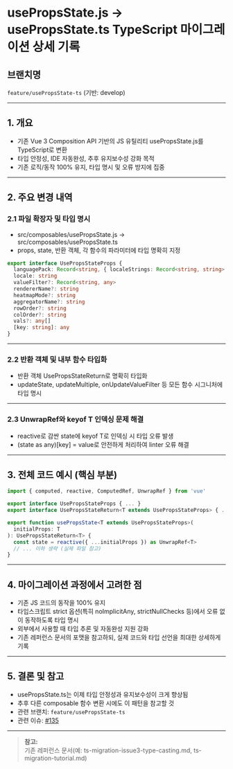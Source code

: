 # usePropsState.js → usePropsState.ts TypeScript 마이그레이션 상세 기록

## 브랜치명

`feature/usePropsState-ts` (기반: develop)

---

## 1. 개요

- 기존 Vue 3 Composition API 기반의 JS 유틸리티 usePropsState.js를 TypeScript로 변환
- 타입 안정성, IDE 자동완성, 추후 유지보수성 강화 목적
- 기존 로직/동작 100% 유지, 타입 명시 및 오류 방지에 집중

---

## 2. 주요 변경 내역

### 2.1 파일 확장자 및 타입 명시

- src/composables/usePropsState.js → src/composables/usePropsState.ts
- props, state, 반환 객체, 각 함수의 파라미터에 타입 명확히 지정

```ts
export interface UsePropsStateProps {
  languagePack: Record<string, { localeStrings: Record<string, string> }>
  locale: string
  valueFilter?: Record<string, any>
  rendererName?: string
  heatmapMode?: string
  aggregatorName?: string
  rowOrder?: string
  colOrder?: string
  vals?: any[]
  [key: string]: any
}
```

---

### 2.2 반환 객체 및 내부 함수 타입화

- 반환 객체 UsePropsStateReturn<T>로 명확히 타입화
- updateState, updateMultiple, onUpdateValueFilter 등 모든 함수 시그니처에 타입 명시

---

### 2.3 UnwrapRef와 keyof T 인덱싱 문제 해결

- reactive로 감싼 state에 keyof T로 인덱싱 시 타입 오류 발생
- (state as any)[key] = value로 안전하게 처리하여 linter 오류 해결

---

## 3. 전체 코드 예시 (핵심 부분)

```ts
import { computed, reactive, ComputedRef, UnwrapRef } from 'vue'

export interface UsePropsStateProps { ... }
export interface UsePropsStateReturn<T extends UsePropsStateProps> { ... }

export function usePropsState<T extends UsePropsStateProps>(
  initialProps: T
): UsePropsStateReturn<T> {
  const state = reactive({ ...initialProps }) as UnwrapRef<T>
  // ... 이하 생략 (실제 파일 참고)
}
```

---

## 4. 마이그레이션 과정에서 고려한 점

- 기존 JS 코드의 동작을 100% 유지
- 타입스크립트 strict 옵션(특히 noImplicitAny, strictNullChecks 등)에서 오류 없이 동작하도록 타입 명시
- 외부에서 사용할 때 타입 추론 및 자동완성 지원 강화
- 기존 레퍼런스 문서의 포맷을 참고하되, 실제 코드와 타입 선언을 최대한 상세하게 기록

---

## 5. 결론 및 참고

- usePropsState.ts는 이제 타입 안정성과 유지보수성이 크게 향상됨
- 추후 다른 composable 함수 변환 시에도 이 패턴을 참고할 것
- 관련 브랜치: `feature/usePropsState-ts`
- 관련 이슈: [#135](https://github.com/vue-pivottable/vue3-pivottable/issues/135)

---

> **참고:**  
> 기존 레퍼런스 문서(예: ts-migration-issue3-type-casting.md, ts-migration-tutorial.md)
